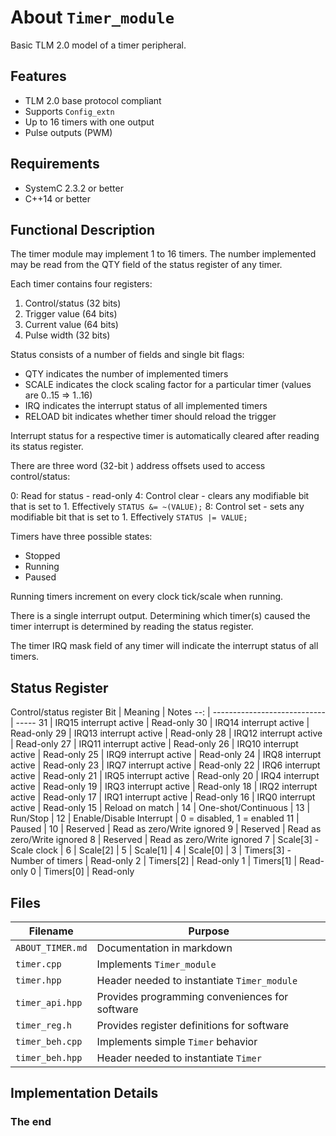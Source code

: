 About `Timer_module`
====================

Basic TLM 2.0 model of a timer peripheral.

Features
--------
- TLM 2.0 base protocol compliant
- Supports `Config_extn`
- Up to 16 timers with one output
- Pulse outputs (PWM)

Requirements
------------
- SystemC 2.3.2 or better
- C++14 or better

Functional Description
----------------------

The timer module may implement 1 to 16 timers. The number implemented may be read
from the QTY field of the status register of any timer.

Each timer contains four registers:

1. Control/status (32 bits)
2. Trigger value (64 bits)
3. Current value (64 bits)
4. Pulse width (32 bits)

Status consists of a number of fields and single bit flags:

* QTY indicates the number of implemented timers
* SCALE indicates the clock scaling factor for a particular timer (values are 0..15 => 1..16)
* IRQ indicates the interrupt status of all implemented timers
* RELOAD bit indicates whether timer should reload the trigger

Interrupt status for a respective timer is automatically cleared after reading
its status register.

There are three word (32-bit ) address offsets used to access
control/status:

0: Read for status - read-only
4: Control clear - clears any modifiable bit that is set to 1. Effectively `STATUS &= ~(VALUE);`
8: Control set - sets any modifiable bit that is set to 1. Effectively `STATUS |= VALUE;`

Timers have three possible states:

*  Stopped
*  Running
*  Paused

Running timers increment on every clock tick/scale when running.

There is a single interrupt output. Determining which timer(s) caused the
timer interrupt is determined by reading the status register.

The timer IRQ mask field of any timer will indicate the interrupt status of
all timers.

Status Register
---------------

 Control/status register
 Bit | Meaning                      | Notes
 --: | ---------------------------- | -----
  31 | IRQ15 interrupt active       | Read-only 
  30 | IRQ14 interrupt active       | Read-only
  29 | IRQ13 interrupt active       | Read-only
  28 | IRQ12 interrupt active       | Read-only
  27 | IRQ11 interrupt active       | Read-only
  26 | IRQ10 interrupt active       | Read-only
  25 | IRQ9  interrupt active       | Read-only
  24 | IRQ8  interrupt active       | Read-only
  23 | IRQ7  interrupt active       | Read-only
  22 | IRQ6  interrupt active       | Read-only
  21 | IRQ5  interrupt active       | Read-only
  20 | IRQ4  interrupt active       | Read-only
  19 | IRQ3  interrupt active       | Read-only
  18 | IRQ2  interrupt active       | Read-only
  17 | IRQ1  interrupt active       | Read-only
  16 | IRQ0  interrupt active       | Read-only
  15 | Reload on match              | 
  14 | One-shot/Continuous          | 
  13 | Run/Stop                     | 
  12 | Enable/Disable Interrupt     | 0 = disabled, 1 = enabled
  11 | Paused                       | 
  10 | Reserved                     | Read as zero/Write ignored
   9 | Reserved                     | Read as zero/Write ignored
   8 | Reserved                     | Read as zero/Write ignored
   7 | Scale[3] - Scale clock       | 
   6 | Scale[2]                     | 
   5 | Scale[1]                     | 
   4 | Scale[0]                     | 
   3 | Timers[3] - Number of timers | Read-only
   2 | Timers[2]                    | Read-only
   1 | Timers[1]                    | Read-only
   0 | Timers[0]                    | Read-only

Files
-----

  Filename         | Purpose
  --------         | -------
  `ABOUT_TIMER.md` | Documentation in markdown
  `timer.cpp`      | Implements `Timer_module`
  `timer.hpp`      | Header needed to instantiate `Timer_module`
  `timer_api.hpp`  | Provides programming conveniences for software
  `timer_reg.h`    | Provides register definitions for software
  `timer_beh.cpp`  | Implements simple `Timer` behavior
  `timer_beh.hpp`  | Header needed to instantiate `Timer`

Implementation Details
----------------------


### The end
<!-- vim:tw=78
-->
